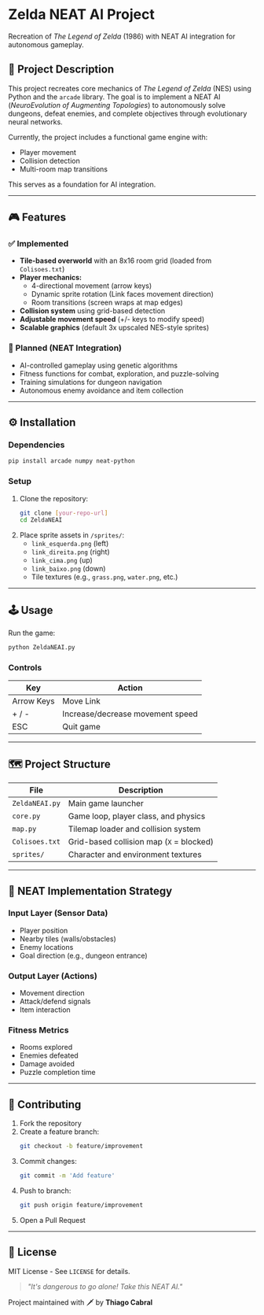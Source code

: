 # Zelda NEAT AI Project

Recreation of *The Legend of Zelda* (1986) with NEAT AI integration for autonomous gameplay.

## 📖 Project Description
This project recreates core mechanics of *The Legend of Zelda* (NES) using Python and the `arcade` library. The goal is to implement a NEAT AI (*NeuroEvolution of Augmenting Topologies*) to autonomously solve dungeons, defeat enemies, and complete objectives through evolutionary neural networks.

Currently, the project includes a functional game engine with:
- Player movement
- Collision detection
- Multi-room map transitions

This serves as a foundation for AI integration.

---

## 🎮 Features

### ✅ Implemented
- **Tile-based overworld** with an 8x16 room grid (loaded from `Colisoes.txt`)
- **Player mechanics:**
  - 4-directional movement (arrow keys)
  - Dynamic sprite rotation (Link faces movement direction)
  - Room transitions (screen wraps at map edges)
- **Collision system** using grid-based detection
- **Adjustable movement speed** (+/- keys to modify speed)
- **Scalable graphics** (default 3x upscaled NES-style sprites)

### 🚧 Planned (NEAT Integration)
- AI-controlled gameplay using genetic algorithms
- Fitness functions for combat, exploration, and puzzle-solving
- Training simulations for dungeon navigation
- Autonomous enemy avoidance and item collection

---

## ⚙️ Installation

### Dependencies
```bash
pip install arcade numpy neat-python
```

### Setup
1. Clone the repository:
   ```bash
   git clone [your-repo-url]
   cd ZeldaNEAI
   ```
2. Place sprite assets in `/sprites/`:
   - `link_esquerda.png` (left)
   - `link_direita.png` (right)
   - `link_cima.png` (up)
   - `link_baixo.png` (down)
   - Tile textures (e.g., `grass.png`, `water.png`, etc.)

---

## 🕹️ Usage
Run the game:
```bash
python ZeldaNEAI.py
```

### Controls
| Key | Action |
|-----|--------|
| Arrow Keys | Move Link |
| + / - | Increase/decrease movement speed |
| ESC | Quit game |

---

## 🗺️ Project Structure

| File | Description |
|------|------------|
| `ZeldaNEAI.py` | Main game launcher |
| `core.py` | Game loop, player class, and physics |
| `map.py` | Tilemap loader and collision system |
| `Colisoes.txt` | Grid-based collision map (`X` = blocked) |
| `sprites/` | Character and environment textures |

---

## 🧠 NEAT Implementation Strategy

### Input Layer (Sensor Data)
- Player position
- Nearby tiles (walls/obstacles)
- Enemy locations
- Goal direction (e.g., dungeon entrance)

### Output Layer (Actions)
- Movement direction
- Attack/defend signals
- Item interaction

### Fitness Metrics
- Rooms explored
- Enemies defeated
- Damage avoided
- Puzzle completion time

---

## 📝 Contributing
1. Fork the repository
2. Create a feature branch:
   ```bash
   git checkout -b feature/improvement
   ```
3. Commit changes:
   ```bash
   git commit -m 'Add feature'
   ```
4. Push to branch:
   ```bash
   git push origin feature/improvement
   ```
5. Open a Pull Request

---

## 📜 License
MIT License - See `LICENSE` for details.

> *"It's dangerous to go alone! Take this NEAT AI."*

Project maintained with 🗡️ by **Thiago Cabral**

